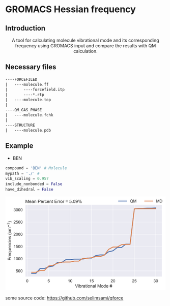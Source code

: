 # GROMACS Hessian frequency
## Introduction

<div align="center">
A tool for calculating molecule vibrational mode and its corresponding frequency using GROMACS input 
and compare the results with QM calculation.
</div>

## Necessary files
```
----FORCEFILED
|   ----molecule.ff
|       ----forcefield.itp
|       ----*.rtp
|   ----molecule.top
|
----QM_GAS_PHASE
|   ----molecule.fchk
|
----STRUCTURE
|   ----molecule.pdb
```
## Example
* BEN  
```python
compound = 'BEN' # Molecule
mypath = './' # 
vib_scaling = 0.957
include_nonbonded = False
have_dihedral = False
```

![alt text](image-1.png)


some source code: https://github.com/selimsami/qforce